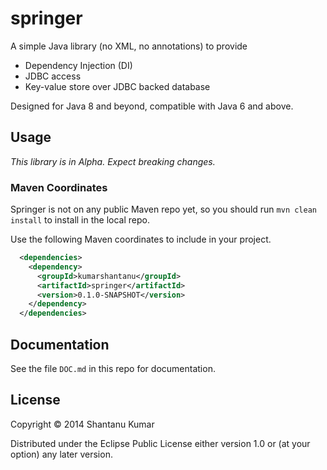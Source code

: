 # springer

A simple Java library (no XML, no annotations) to provide
* Dependency Injection (DI)
* JDBC access
* Key-value store over JDBC backed database

Designed for Java 8 and beyond, compatible with Java 6 and above.

## Usage

_This library is in Alpha. Expect breaking changes._

### Maven Coordinates

Springer is not on any public Maven repo yet, so you should run `mvn clean install` to install in the local repo.

Use the following Maven coordinates to include in your project.

```xml
  <dependencies>
    <dependency>
      <groupId>kumarshantanu</groupId>
      <artifactId>springer</artifactId>
      <version>0.1.0-SNAPSHOT</version>
    </dependency>
  </dependencies>
```

## Documentation

See the file `DOC.md` in this repo for documentation.

## License

Copyright © 2014 Shantanu Kumar

Distributed under the Eclipse Public License either version 1.0 or (at
your option) any later version.

